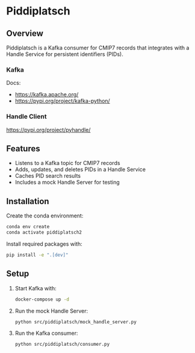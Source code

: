 # Piddiplatsch

## Overview
Piddiplatsch is a Kafka consumer for CMIP7 records that integrates with a Handle Service for persistent identifiers (PIDs).

### Kafka

Docs:

* https://kafka.apache.org/
* https://pypi.org/project/kafka-python/

### Handle Client

https://pypi.org/project/pyhandle/


## Features
- Listens to a Kafka topic for CMIP7 records
- Adds, updates, and deletes PIDs in a Handle Service
- Caches PID search results
- Includes a mock Handle Server for testing

## Installation

Create the conda environment:
```sh
conda env create
conda activate piddiplatsch2
```

Install required packages with:
```sh
pip install -e ".[dev]"
```

## Setup
1. Start Kafka with:
   ```sh
   docker-compose up -d
   ```

2. Run the mock Handle Server:
   ```sh
   python src/piddiplatsch/mock_handle_server.py
   ```

3. Run the Kafka consumer:
   ```sh
   python src/piddiplatsch/consumer.py
   ```


